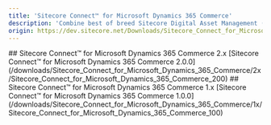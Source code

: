 ```yaml
---
title: 'Sitecore Connect™ for Microsoft Dynamics 365 Commerce'
description: 'Combine best of breed Sitecore Digital Asset Management (DAM) with best of breed Microsoft Dynamics 365 Commerce.'
origin: https://dev.sitecore.net/Downloads/Sitecore_Connect_for_Microsoft_Dynamics_365_Commerce.aspx
---
```


<Card variant='outlineRaised' px={0} mb={8}>
<CardHeader>
## Sitecore Connect™ for Microsoft Dynamics 365 Commerce 2.x
</CardHeader>
<CardBody>
[Sitecore Connect™ for Microsoft Dynamics 365 Commerce 2.0.0](/downloads/Sitecore_Connect_for_Microsoft_Dynamics_365_Commerce/2x/Sitecore_Connect_for_Microsoft_Dynamics_365_Commerce_200)
</CardBody>          
</Card>

<Card variant='outlineRaised' px={0} mb={8}>
<CardHeader>
## Sitecore Connect™ for Microsoft Dynamics 365 Commerce 1.x
</CardHeader>
<CardBody>
[Sitecore Connect™ for Microsoft Dynamics 365 Commerce 1.0.0](/downloads/Sitecore_Connect_for_Microsoft_Dynamics_365_Commerce/1x/Sitecore_Connect_for_Microsoft_Dynamics_365_Commerce_100)
</CardBody>          
</Card>
